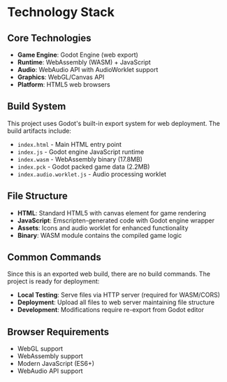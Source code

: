 # Technology Stack

## Core Technologies

- **Game Engine**: Godot Engine (web export)
- **Runtime**: WebAssembly (WASM) + JavaScript
- **Audio**: WebAudio API with AudioWorklet support
- **Graphics**: WebGL/Canvas API
- **Platform**: HTML5 web browsers

## Build System

This project uses Godot's built-in export system for web deployment. The build artifacts include:

- `index.html` - Main HTML entry point
- `index.js` - Godot engine JavaScript runtime
- `index.wasm` - WebAssembly binary (17.8MB)
- `index.pck` - Godot packed game data (2.2MB)
- `index.audio.worklet.js` - Audio processing worklet

## File Structure

- **HTML**: Standard HTML5 with canvas element for game rendering
- **JavaScript**: Emscripten-generated code with Godot engine wrapper
- **Assets**: Icons and audio worklet for enhanced functionality
- **Binary**: WASM module contains the compiled game logic

## Common Commands

Since this is an exported web build, there are no build commands. The project is ready for deployment:

- **Local Testing**: Serve files via HTTP server (required for WASM/CORS)
- **Deployment**: Upload all files to web server maintaining file structure
- **Development**: Modifications require re-export from Godot editor

## Browser Requirements

- WebGL support
- WebAssembly support
- Modern JavaScript (ES6+)
- WebAudio API support